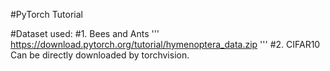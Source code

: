 #PyTorch Tutorial

#Dataset used:
#1. Bees and Ants
'''
https://download.pytorch.org/tutorial/hymenoptera_data.zip
'''
#2. CIFAR10
Can be directly downloaded by torchvision.

